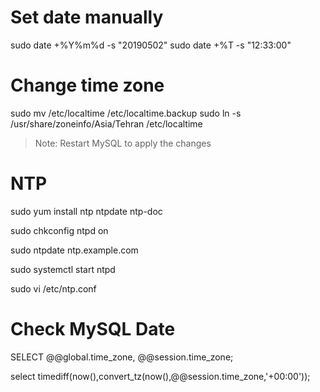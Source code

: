 # Set date manually

sudo date +%Y%m%d -s "20190502"
sudo date +%T -s "12:33:00"

# Change time zone

sudo mv /etc/localtime /etc/localtime.backup
sudo ln -s /usr/share/zoneinfo/Asia/Tehran /etc/localtime

> Note: Restart MySQL to apply the changes

# NTP

sudo yum install ntp ntpdate ntp-doc

sudo chkconfig ntpd on

sudo ntpdate ntp.example.com

sudo systemctl start ntpd

sudo vi /etc/ntp.conf

# Check MySQL Date

SELECT @@global.time_zone, @@session.time_zone;

select timediff(now(),convert_tz(now(),@@session.time_zone,'+00:00'));


